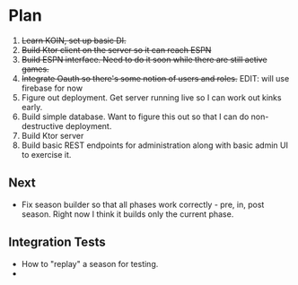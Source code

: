 # Plan

1. ~~Learn KOIN, set up basic DI.~~
2. ~~Build Ktor client on the server so it can reach ESPN~~
3. ~~Build ESPN interface. Need to do it soon while there are still active games.~~
4. ~~Integrate Oauth so there's some notion of users and roles.~~ EDIT: will use firebase for now
5. Figure out deployment. Get server running live so I can work out kinks early.
6. Build simple database. Want to figure this out so that I can do non-destructive deployment.
7. Build Ktor server
8. Build basic REST endpoints for administration along with basic admin UI to exercise it.

## Next

- Fix season builder so that all phases work correctly - pre, in, post season. Right now I think it
  builds only the current phase.

## Integration Tests

- How to "replay" a season for testing.
- 